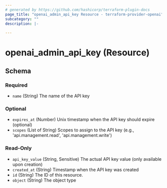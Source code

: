 ```yaml
---
# generated by https://github.com/hashicorp/terraform-plugin-docs
page_title: "openai_admin_api_key Resource - terraform-provider-openai"
subcategory: ""
description: |-
  
---
```


# openai_admin_api_key (Resource)





<!-- schema generated by tfplugindocs -->
## Schema

### Required

- `name` (String) The name of the API key

### Optional

- `expires_at` (Number) Unix timestamp when the API key should expire (optional)
- `scopes` (List of String) Scopes to assign to the API key (e.g., 'api.management.read', 'api.management.write')

### Read-Only

- `api_key_value` (String, Sensitive) The actual API key value (only available upon creation)
- `created_at` (String) Timestamp when the API key was created
- `id` (String) The ID of this resource.
- `object` (String) The object type
